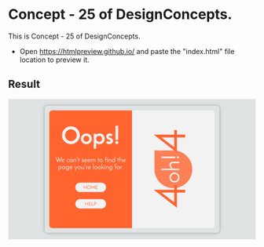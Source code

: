 Concept - 25 of DesignConcepts.
==============================

This is Concept - 25 of DesignConcepts.
- Open https://htmlpreview.github.io/ and paste the "index.html" file location to preview it.

Result
-----------
<p align="center">
  <img src="c25.png"/>
</p>
